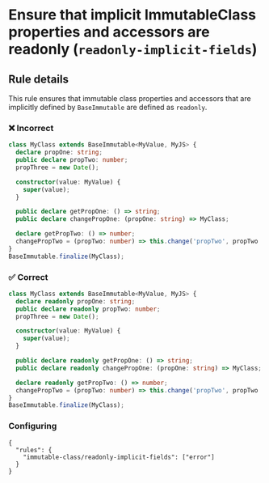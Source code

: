 # Ensure that implicit ImmutableClass properties and accessors are readonly (`readonly-implicit-fields`)

## Rule details

This rule ensures that immutable class properties and accessors that are implicitly defined by `BaseImmutable` are defined as `readonly`.

### ❌ Incorrect

```ts
class MyClass extends BaseImmutable<MyValue, MyJS> {
  declare propOne: string;
  public declare propTwo: number;
  propThree = new Date();

  constructor(value: MyValue) {
    super(value);
  }

  public declare getPropOne: () => string;
  public declare changePropOne: (propOne: string) => MyClass;

  declare getPropTwo: () => number;
  changePropTwo = (propTwo: number) => this.change('propTwo', propTwo || 2);
}
BaseImmutable.finalize(MyClass);
```

### ✅ Correct

```ts
class MyClass extends BaseImmutable<MyValue, MyJS> {
  declare readonly propOne: string;
  public declare readonly propTwo: number;
  propThree = new Date();

  constructor(value: MyValue) {
    super(value);
  }

  public declare readonly getPropOne: () => string;
  public declare readonly changePropOne: (propOne: string) => MyClass;

  declare readonly getPropTwo: () => number;
  changePropTwo = (propTwo: number) => this.change('propTwo', propTwo || 2);
}
BaseImmutable.finalize(MyClass);
```

### Configuring

```jsonc
{
  "rules": {
    "immutable-class/readonly-implicit-fields": ["error"]
  }
}
```
